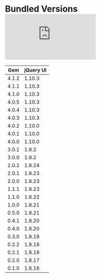 # Bundled Versions [![Analytics](https://ga-beacon.appspot.com/UA-46802684-1/jquery-ui-rails/VERSIONS.md?pixel)](https://github.com/igrigorik/ga-beacon)

| Gem    | jQuery UI |
|--------|-----------|
| 4.1.2  | 1.10.3    |
| 4.1.1  | 1.10.3    |
| 4.1.0  | 1.10.3    |
| 4.0.5  | 1.10.3    |
| 4.0.4  | 1.10.3    |
| 4.0.3  | 1.10.3    |
| 4.0.2  | 1.10.0    |
| 4.0.1  | 1.10.0    |
| 4.0.0  | 1.10.0    |
| 3.0.1  | 1.9.2     |
| 3.0.0  | 1.9.2     |
| 2.0.2  | 1.8.24    |
| 2.0.1  | 1.8.23    |
| 2.0.0  | 1.8.23    |
| 1.1.1  | 1.8.23    |
| 1.1.0  | 1.8.22    |
| 1.0.0  | 1.8.21    |
| 0.5.0  | 1.8.21    |
| 0.4.1  | 1.8.20    |
| 0.4.0  | 1.8.20    |
| 0.3.0  | 1.8.19    |
| 0.2.2  | 1.8.18    |
| 0.2.1  | 1.8.18    |
| 0.2.0  | 1.8.17    |
| 0.1.0  | 1.8.16    |
